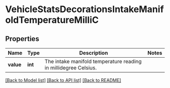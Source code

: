 # VehicleStatsDecorationsIntakeManifoldTemperatureMilliC

## Properties
Name | Type | Description | Notes
------------ | ------------- | ------------- | -------------
**value** | **int** | The intake manifold temperature reading in millidegree Celsius. | 

[[Back to Model list]](../README.md#documentation-for-models) [[Back to API list]](../README.md#documentation-for-api-endpoints) [[Back to README]](../README.md)


